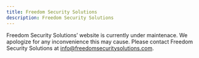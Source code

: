 ```yaml
---
title: Freedom Security Solutions
description: Freedom Security Solutions
---
```


Freedom Security Solutions’ website is currently under maintenace. We apologize for any inconvenience this may cause. Please contact Freedom Security Solutions at [info@freedomsecuritysolutions.com](mailto:info@freedomsecuritysolutions.com).

<!-- [Phone - 123-123-1234](tel:123-123-1234) -->